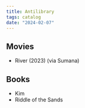 ```yaml
---
title: Antilibrary
tags: catalog
date: "2024-02-07"
---
```


## Movies

- River (2023) (via Sumana)

## Books

- Kim
- Riddle of the Sands
